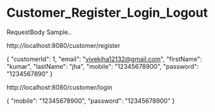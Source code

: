 # Customer_Register_Login_Logout


RequestBody Sample..

http://localhost:8080/customer/register


{
  "customerId": 1,
  "email": "vivekjha12132@gmail.com",
  "firstName": "kumar",
  "lastName": "jha",
  "mobile": "12345678900",
  "password": "1234567890"
}




http://localhost:8080/customer/login

{
  "mobile": "12345678900",
  "password": "12345678900"
}





